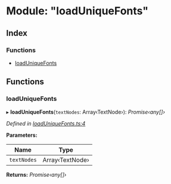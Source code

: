
# Module: "loadUniqueFonts"

## Index

### Functions

* [loadUniqueFonts](_loaduniquefonts_.md#loaduniquefonts)

## Functions

###  loadUniqueFonts

▸ **loadUniqueFonts**(`textNodes`: Array‹TextNode›): *Promise‹any[]›*

*Defined in [loadUniqueFonts.ts:4](https://github.com/figma-plugin-helper-functions/figma-plugin-helpers/blob/55a4bdc/src/helpers/loadUniqueFonts.ts#L4)*

**Parameters:**

Name | Type |
------ | ------ |
`textNodes` | Array‹TextNode› |

**Returns:** *Promise‹any[]›*
